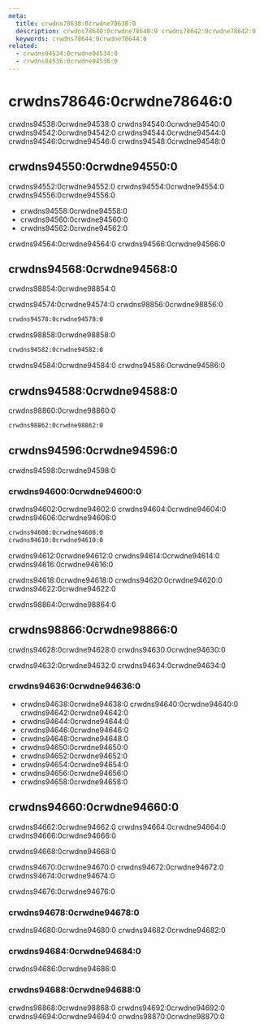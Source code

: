 ```yaml
---
meta:
  title: crwdns78638:0crwdne78638:0
  description: crwdns78640:0crwdne78640:0 crwdns78642:0crwdne78642:0
  keywords: crwdns78644:0crwdne78644:0
related:
  - crwdns94534:0crwdne94534:0
  - crwdns94536:0crwdne94536:0
---
```


# crwdns78646:0crwdne78646:0

crwdns94538:0crwdne94538:0 crwdns94540:0crwdne94540:0 crwdns94542:0crwdne94542:0 crwdns94544:0crwdne94544:0 crwdns94546:0crwdne94546:0 crwdns94548:0crwdne94548:0

<promoted-ad slug="vuemastery-getting-started" />

## crwdns94550:0crwdne94550:0

crwdns94552:0crwdne94552:0 crwdns94554:0crwdne94554:0 crwdns94556:0crwdne94556:0

- crwdns94558:0crwdne94558:0
- crwdns94560:0crwdne94560:0
- crwdns94562:0crwdne94562:0

crwdns94564:0crwdne94564:0 crwdns94566:0crwdne94566:0

## crwdns94568:0crwdne94568:0

crwdns98854:0crwdne98854:0

crwdns94574:0crwdne94574:0 crwdns98856:0crwdne98856:0

```bash
crwdns94578:0crwdne94578:0
```

crwdns98858:0crwdne98858:0

```bash
crwdns94582:0crwdne94582:0
```

crwdns94584:0crwdne94584:0 crwdns94586:0crwdne94586:0

## crwdns94588:0crwdne94588:0

crwdns98860:0crwdne98860:0

```bash
crwdns98862:0crwdne98862:0
```

## crwdns94596:0crwdne94596:0

crwdns94598:0crwdne94598:0

### crwdns94600:0crwdne94600:0

crwdns94602:0crwdne94602:0 crwdns94604:0crwdne94604:0 crwdns94606:0crwdne94606:0

```bash
crwdns94608:0crwdne94608:0
crwdns94610:0crwdne94610:0
```

<alert type="warning">
  crwdns94612:0crwdne94612:0 crwdns94614:0crwdne94614:0 crwdns94616:0crwdne94616:0
</alert>

crwdns94618:0crwdne94618:0 crwdns94620:0crwdne94620:0 crwdns94622:0crwdne94622:0

crwdns98864:0crwdne98864:0

## crwdns98866:0crwdne98866:0

crwdns94628:0crwdne94628:0 crwdns94630:0crwdne94630:0

crwdns94632:0crwdne94632:0 crwdns94634:0crwdne94634:0

### crwdns94636:0crwdne94636:0

- crwdns94638:0crwdne94638:0 crwdns94640:0crwdne94640:0 crwdns94642:0crwdne94642:0
- crwdns94644:0crwdne94644:0
- crwdns94646:0crwdne94646:0
- crwdns94648:0crwdne94648:0
- crwdns94650:0crwdne94650:0
- crwdns94652:0crwdne94652:0
- crwdns94654:0crwdne94654:0
- crwdns94656:0crwdne94656:0
- crwdns94658:0crwdne94658:0

## crwdns94660:0crwdne94660:0

crwdns94662:0crwdne94662:0 crwdns94664:0crwdne94664:0 crwdns94666:0crwdne94666:0

crwdns94668:0crwdne94668:0

crwdns94670:0crwdne94670:0 crwdns94672:0crwdne94672:0 crwdns94674:0crwdne94674:0

crwdns94676:0crwdne94676:0

### crwdns94678:0crwdne94678:0

<alert type="info">
  crwdns94680:0crwdne94680:0
  crwdns94682:0crwdne94682:0
</alert>

### crwdns94684:0crwdne94684:0

<alert type="info">
  crwdns94686:0crwdne94686:0
</alert>

### crwdns94688:0crwdne94688:0

<alert type="info">
  crwdns98868:0crwdne98868:0 crwdns94692:0crwdne94692:0 crwdns94694:0crwdne94694:0 crwdns98870:0crwdne98870:0
</alert>
<backmatter />
